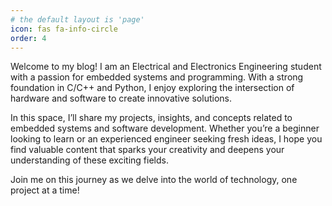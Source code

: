 ```yaml
---
# the default layout is 'page'
icon: fas fa-info-circle
order: 4
---
```


Welcome to my blog! I am an Electrical and Electronics Engineering student with a passion for embedded systems and programming. With a strong foundation in C/C++ and Python, I enjoy exploring the intersection of hardware and software to create innovative solutions.

In this space, I’ll share my projects, insights, and concepts related to embedded systems and software development. Whether you’re a beginner looking to learn or an experienced engineer seeking fresh ideas, I hope you find valuable content that sparks your creativity and deepens your understanding of these exciting fields.

Join me on this journey as we delve into the world of technology, one project at a time!
